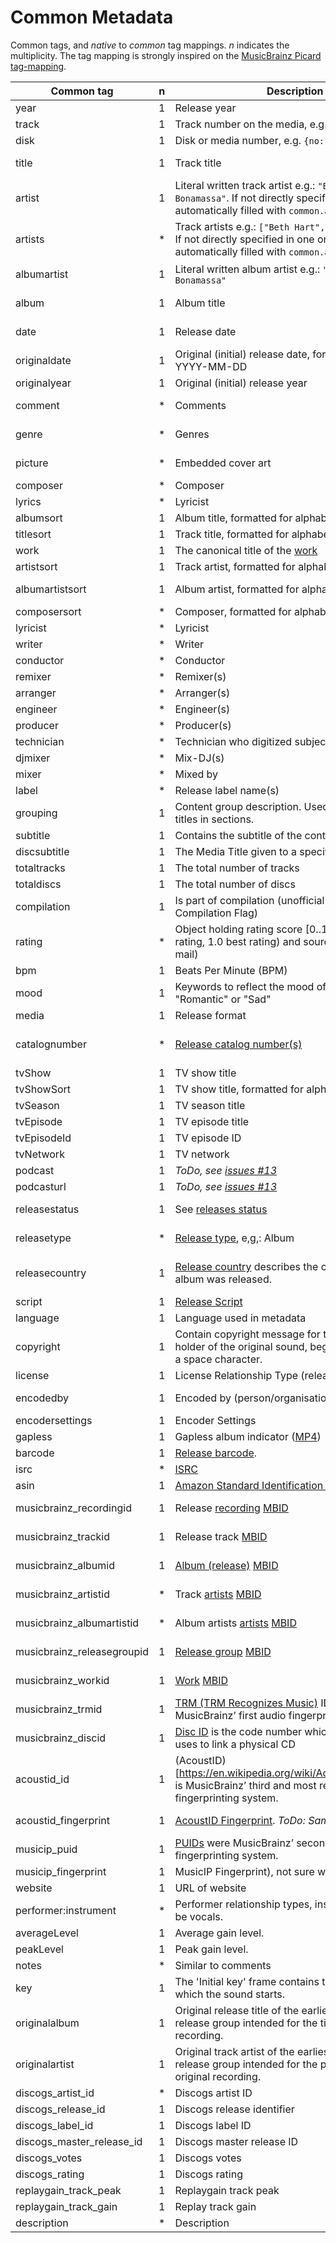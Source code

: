 # Common Metadata

Common tags, and _native_ to _common_ tag mappings. _n_ indicates the multiplicity.
The tag mapping is strongly inspired on the [MusicBrainz Picard tag-mapping](https://picard.musicbrainz.org/docs/mappings/).

| Common tag                 | n | Description                                                                                                                                               | ID3v1   | ID3v2.2      | ID3v2.3                                                                           | ID3v2.4                                                                           | iTunes                                                  | vorbis                                        | APEv2                               | asf                               | exif       |
|----------------------------|---|-----------------------------------------------------------------------------------------------------------------------------------------------------------|---------|--------------|-----------------------------------------------------------------------------------|-----------------------------------------------------------------------------------|---------------------------------------------------------|-----------------------------------------------|-------------------------------------|-----------------------------------|------------|
| year                       | 1 | Release year                                                                                                                                              | year    | TYE          | TYER                                                                              | TYER                                                                              |                                                         |                                               |                                     |                                   | YEAR       |
| track                      | 1 | Track number on the media, e.g. `{no: 1, of: 2}`                                                                                                          | track   | TRK          | TRCK                                                                              | TRCK                                                                              | trkn                                                    | TRACKNUMBER                                   | TRACK                               | WM/TrackNumber                    | ITRK       |
| disk                       | 1 | Disk or media number, e.g. `{no: 1, of: 2}`                                                                                                               |         | TPA          | TPOS                                                                              | TPOS                                                                              | disk                                                    | DISCNUMBER                                    | DISC, DISCNUMBER                    | WM/PartOfSet                      |            |
| title                      | 1 | Track title                                                                                                                                               | title   | TT2          | TIT2                                                                              | TIT2                                                                              | ©nam                                                    | TITLE                                         | TITLE                               | Title                             | INAM, TITL |
| artist                     | 1 | Literal written track artist e.g.: `"Beth Hart & Joe Bonamassa"`. If not directly specified in a tag, this is automatically filled with `common.artists`. | artist  | TP1          | TPE1                                                                              | TPE1                                                                              | ©ART                                                    | ARTIST                                        | ARTIST                              | Author                            | IART       |
| artists                    | * | Track artists e.g.: `["Beth Hart", "Joe Bonamassa"]`. If not directly specified in one or more tag, this is automatically filled with `common.artist`     |         |              | TXXX:Artists, TXXX:DISCOGS_ARTISTS, TXXX:DISCOGS_ARTIST_NAME                      | TXXX:Artists, TXXX:DISCOGS_ARTISTS, TXXX:DISCOGS_ARTIST_NAME                      | ----:com.apple.iTunes:ARTISTS                           | ARTISTS, DISCOGS_ARTISTS, DISCOGS_ARTIST_NAME | ARTISTS                             | WM/ARTISTS                        |            |
| albumartist                | 1 | Literal written album artist e.g.: `"Beth Hart & Joe Bonamassa"`                                                                                          |         | TP2          | TPE2, TXXX:DISCOGS_ALBUM_ARTISTS                                                  | TPE2, TXXX:DISCOGS_ALBUM_ARTISTS                                                  | aART, ----:com.apple.iTunes:Band                        | ALBUMARTIST, DISCOGS_ALBUM_ARTISTS            | ALBUM ARTIST                        | WM/AlbumArtist                    |            |
| album                      | 1 | Album title                                                                                                                                               | album   | TAL          | TALB                                                                              | TALB                                                                              | ©alb                                                    | ALBUM                                         | ALBUM                               | WM/AlbumTitle                     | IPRD, IRPD |
| date                       | 1 | Release date                                                                                                                                              |         |              | TDRV, TDRC, TXXX:DISCOGS_RELEASED                                                 | TDRV, TDRC, TXXX:DISCOGS_RELEASED                                                 | ©day                                                    | DATE, DISCOGS_RELEASED                        | YEAR                                | WM/Year                           | ICRD       |
| originaldate               | 1 | Original (initial) release date, formatted like: YYYY-MM-DD                                                                                               |         | TOR          | TDOR, TXXX:DISCOGS_DATE                                                           | TDOR, TXXX:DISCOGS_DATE                                                           | ----:com.apple.iTunes:ORIGINALDATE                      | ORIGINALDATE, DISCOGS_DATE                    | ORIGINALDATE                        | WM/OriginalReleaseTime            |            |
| originalyear               | 1 | Original (initial) release year                                                                                                                           |         |              | TORY, TXXX:originalyear                                                           | TORY, TXXX:originalyear                                                           | ----:com.apple.iTunes:ORIGINALYEAR                      | ORIGINALYEAR                                  | ORIGINALYEAR                        | WM/OriginalReleaseYear            |            |
| comment                    | * | Comments                                                                                                                                                  | comment | COM          | COMM                                                                              | COMM                                                                              | ©cmt, ----:com.apple.iTunes:NOTES                       | COMMENT                                       | COMMENT                             | Description                       | COMM, ICMT |
| genre                      | * | Genres                                                                                                                                                    | genre   | TCO          | TCON, TXXX:STYLE                                                                  | TCON, TXXX:STYLE                                                                  | ©gen, gnre                                              | GENRE, STYLE                                  | GENRE                               | WM/Genre                          | GNRE, IGNR |
| picture                    | * | Embedded cover art                                                                                                                                        |         | PIC          | APIC                                                                              | APIC                                                                              | covr                                                    | METADATA_BLOCK_PICTURE                        | COVER ART (FRONT), COVER ART (BACK) | WM/Picture                        |            |
| composer                   | * | Composer                                                                                                                                                  |         | TCM          | TCOM                                                                              | TCOM                                                                              | ©wrt                                                    | COMPOSER                                      | COMPOSER                            | WM/Composer                       |            |
| lyrics                     | * | Lyricist                                                                                                                                                  |         |              | USLT:description, SYLT                                                            | USLT:description, SYLT                                                            | ©lyr                                                    | LYRICS                                        | LYRICS                              | WM/Lyrics                         |            |
| albumsort                  | 1 | Album title, formatted for alphabetic ordering                                                                                                            |         |              | TSOA                                                                              | TSOA                                                                              | soal                                                    | ALBUMSORT                                     | ALBUMSORT                           | WM/AlbumSortOrder                 |            |
| titlesort                  | 1 | Track title, formatted for alphabetic ordering                                                                                                            |         |              | TSOT                                                                              | TSOT                                                                              | sonm                                                    | TITLESORT                                     | TITLESORT                           | WM/TitleSortOrder                 |            |
| work                       | 1 | The canonical title of the [work](https://musicbrainz.org/doc/Work)                                                                                       |         | TOT          |                                                                                   |                                                                                   |                                                         | WORK                                          | WORK                                | WM/Work                           |            |
| artistsort                 | 1 | Track artist, formatted for alphabetic ordering                                                                                                           |         |              | TSOP                                                                              | TSOP                                                                              | soar                                                    | ARTISTSORT                                    | ARTISTSORT                          | WM/ArtistSortOrder                |            |
| albumartistsort            | 1 | Album artist, formatted for alphabetic ordering                                                                                                           |         |              | TSO2                                                                              | TSO2                                                                              | soaa, ----:com.apple.iTunes:ALBUMARTISTSORT             | ALBUMARTISTSORT                               | ALBUMARTISTSORT                     | WM/AlbumArtistSortOrder           |            |
| composersort               | * | Composer, formatted for alphabetic ordering                                                                                                               |         |              | TSOC                                                                              | TSOC                                                                              | soco                                                    | COMPOSERSORT                                  | COMPOSERSORT                        | WM/ComposerSortOrder              |            |
| lyricist                   | * | Lyricist                                                                                                                                                  |         | TXT          | TEXT                                                                              | TEXT                                                                              | ----:com.apple.iTunes:LYRICIST                          | LYRICIST                                      | LYRICIST                            | WM/Writer                         |            |
| writer                     | * | Writer                                                                                                                                                    |         |              | TXXX:Writer                                                                       | TXXX:Writer                                                                       |                                                         | WRITER                                        | WRITER                              |                                   | IWRI       |
| conductor                  | * | Conductor                                                                                                                                                 |         | TP3          | TPE3                                                                              | TPE3                                                                              | ----:com.apple.iTunes:CONDUCTOR                         | CONDUCTOR                                     | CONDUCTOR                           | WM/Conductor                      |            |
| remixer                    | * | Remixer(s)                                                                                                                                                |         |              | TPE4                                                                              | TPE4                                                                              | ----:com.apple.iTunes:REMIXER                           | REMIXER                                       | MIXARTIST                           | WM/ModifiedBy                     |            |
| arranger                   | * | Arranger(s)                                                                                                                                               |         |              | IPLS:arranger, TIPL:arranger                                                      | IPLS:arranger, TIPL:arranger                                                      |                                                         | ARRANGER                                      | ARRANGER                            |                                   |            |
| engineer                   | * | Engineer(s)                                                                                                                                               |         |              | IPLS:engineer, TIPL:engineer                                                      | IPLS:engineer, TIPL:engineer                                                      | ----:com.apple.iTunes:ENGINEER                          | ENGINEER                                      | ENGINEER                            | WM/Engineer                       | IENG       |
| producer                   | * | Producer(s)                                                                                                                                               |         |              | IPLS:producer, TIPL:producer                                                      | IPLS:producer, TIPL:producer                                                      | ----:com.apple.iTunes:PRODUCER                          | PRODUCER                                      | PRODUCER                            | WM/Producer                       |            |
| technician                 | * | Technician who digitized subject                                                                                                                          |         |              |                                                                                   |                                                                                   |                                                         |                                               |                                     |                                   | ITCH       |
| djmixer                    | * | Mix-DJ(s)                                                                                                                                                 |         |              | IPLS:DJ-mix, TIPL:DJ-mix                                                          | IPLS:DJ-mix, TIPL:DJ-mix                                                          | ----:com.apple.iTunes:DJMIXER                           | DJMIXER                                       | DJMIXER                             | WM/DJMixer                        |            |
| mixer                      | * | Mixed by                                                                                                                                                  |         |              | IPLS:mix, TIPL:mix                                                                | IPLS:mix, TIPL:mix                                                                | ----:com.apple.iTunes:MIXER                             | MIXER                                         | MIXER                               | WM/Mixer                          |            |
| label                      | * | Release label name(s)                                                                                                                                     |         | TPB          | TPUB, TXXX:DISCOGS_LABEL                                                          | TPUB, TXXX:DISCOGS_LABEL                                                          | ----:com.apple.iTunes:LABEL                             | LABEL, DISCOGS_LABEL                          | LABEL                               | WM/Publisher                      |            |
| grouping                   | 1 | Content group description. Used to group track titles in sections.                                                                                        |         | TT1          | TIT1                                                                              | TIT1                                                                              | ©grp                                                    | GROUPING                                      | GROUPING                            | WM/ContentGroupDescription        |            |
| subtitle                   | 1 | Contains the subtitle of the content                                                                                                                      |         | TT3          | TIT3                                                                              | TIT3                                                                              | ----:com.apple.iTunes:SUBTITLE                          | SUBTITLE                                      | SUBTITLE                            | WM/SubTitle                       |            |
| discsubtitle               | 1 | The Media Title given to a specific disc                                                                                                                  |         |              | TSST                                                                              | TSST                                                                              | ----:com.apple.iTunes:DISCSUBTITLE                      | DISCSUBTITLE                                  | DISCSUBTITLE                        | WM/SetSubTitle                    |            |
| totaltracks                | 1 | The total number of tracks                                                                                                                                |         |              |                                                                                   |                                                                                   |                                                         | TRACKTOTAL, TOTALTRACKS                       |                                     |                                   |            |
| totaldiscs                 | 1 | The total number of discs                                                                                                                                 |         |              |                                                                                   |                                                                                   |                                                         | DISCTOTAL, TOTALDISCS                         |                                     |                                   |            |
| compilation                | 1 | Is part of compilation (unofficial iTunes Compilation Flag)                                                                                               |         |              | TCMP                                                                              | TCMP                                                                              | cpil                                                    | COMPILATION                                   | COMPILATION                         | WM/IsCompilation                  |            |
| rating                     | * | Object holding rating score [0..1] (0.0 worst rating, 1.0 best rating) and source (e.g. user e-mail)                                                      |         |              | POPM                                                                              | POPM                                                                              |                                                         | RATING                                        |                                     | WM/SharedUserRating               | RATE       |
| bpm                        | 1 | Beats Per Minute (BPM)                                                                                                                                    |         |              | TBPM                                                                              | TBPM                                                                              | tmpo                                                    | BPM                                           | BPM                                 | WM/BeatsPerMinute                 |            |
| mood                       | 1 | Keywords to reflect the mood of the audio, e.g. "Romantic" or "Sad"                                                                                       |         |              | TMOO                                                                              | TMOO                                                                              | ----:com.apple.iTunes:MOOD                              | MOOD                                          | MOOD                                | WM/Mood                           |            |
| media                      | 1 | Release format                                                                                                                                            |         |              | TMED                                                                              | TMED                                                                              | ----:com.apple.iTunes:MEDIA                             | MEDIA                                         | MEDIA                               | WM/Media                          | IMED       |
| catalognumber              | * | [Release catalog number(s)](https://musicbrainz.org/doc/Release/Catalog_Number)                                                                           |         |              | TXXX:CATALOGNUMBER, TXXX:DISCOGS_CATALOG, TXXX:CATALOGID                          | TXXX:CATALOGNUMBER, TXXX:DISCOGS_CATALOG, TXXX:CATALOGID                          | ----:com.apple.iTunes:CATALOGNUMBER                     | CATALOGNUMBER, DISCOGS_CATALOG, CATALOGID     | CATALOGNUMBER                       | WM/CatalogNo                      |            |
| tvShow                     | 1 | TV show title                                                                                                                                             |         |              |                                                                                   |                                                                                   | tvsh                                                    |                                               |                                     |                                   |            |
| tvShowSort                 | 1 | TV show title, formatted for alphabetic ordering                                                                                                          |         |              |                                                                                   |                                                                                   | sosn                                                    |                                               |                                     |                                   |            |
| tvSeason                   | 1 | TV season title                                                                                                                                           |         |              |                                                                                   |                                                                                   | tvsn                                                    |                                               |                                     |                                   |            |
| tvEpisode                  | 1 | TV episode title                                                                                                                                          |         |              |                                                                                   |                                                                                   | tves                                                    |                                               |                                     |                                   |            |
| tvEpisodeId                | 1 | TV episode ID                                                                                                                                             |         |              |                                                                                   |                                                                                   | tven                                                    |                                               |                                     |                                   |            |
| tvNetwork                  | 1 | TV network                                                                                                                                                |         |              |                                                                                   |                                                                                   | tvnn                                                    |                                               |                                     |                                   |            |
| podcast                    | 1 | _ToDo, see [issues #13](https://github.com/Borewit/music-metadata/issues/13)_                                                                             |         |              |                                                                                   |                                                                                   | pcst                                                    |                                               |                                     |                                   |            |
| podcasturl                 | 1 | _ToDo, see [issues #13](https://github.com/Borewit/music-metadata/issues/13)_                                                                             |         |              |                                                                                   |                                                                                   | purl                                                    |                                               |                                     |                                   |            |
| releasestatus              | 1 | See [releases status](https://wiki.musicbrainz.org/History:Release_Status)                                                                                |         |              | TXXX:MusicBrainz Album Status                                                     | TXXX:MusicBrainz Album Status                                                     | ----:com.apple.iTunes:MusicBrainz Album Status          | RELEASESTATUS                                 | MUSICBRAINZ_ALBUMSTATUS             | MusicBrainz/Album Status          |            |
| releasetype                | * | [Release type](https://musicbrainz.org/doc/Release_Group/Type), e,g,: Album                                                                               |         |              | TXXX:MusicBrainz Album Type                                                       | TXXX:MusicBrainz Album Type                                                       | ----:com.apple.iTunes:MusicBrainz Album Type            | RELEASETYPE                                   | MUSICBRAINZ_ALBUMTYPE               | MusicBrainz/Album Type            |            |
| releasecountry             | 1 | [Release country](https://wiki.musicbrainz.org/Release_Country) describes the country in which an album was released.                                     |         |              | TXXX:MusicBrainz Album Release Country, TXXX:RELEASECOUNTRY, TXXX:DISCOGS_COUNTRY | TXXX:MusicBrainz Album Release Country, TXXX:RELEASECOUNTRY, TXXX:DISCOGS_COUNTRY | ----:com.apple.iTunes:MusicBrainz Album Release Country | RELEASECOUNTRY, DISCOGS_COUNTRY               | RELEASECOUNTRY                      | MusicBrainz/Album Release Country | ICNT       |
| script                     | 1 | [Release Script](https://picard.musicbrainz.org/docs/tags/)                                                                                               |         |              | TXXX:SCRIPT                                                                       | TXXX:SCRIPT                                                                       | ----:com.apple.iTunes:SCRIPT                            | SCRIPT                                        | SCRIPT                              | WM/Script                         |            |
| language                   | 1 | Language used in metadata                                                                                                                                 |         | TLA          | TLAN                                                                              | TLAN                                                                              | ----:com.apple.iTunes:LANGUAGE                          | LANGUAGE                                      | LANGUAGE                            | WM/Language                       |            |
| copyright                  | 1 | Contain copyright message for the copyright holder of the original sound, begin with a year and a space character.                                        |         | TCR          | TCOP                                                                              | TCOP                                                                              | cprt                                                    | COPYRIGHT                                     | COPYRIGHT                           | Copyright                         |            |
| license                    | 1 | License Relationship Type (releases, recordings)                                                                                                          |         | WCP          | WCOP                                                                              | WCOP                                                                              | ----:com.apple.iTunes:LICENSE                           | LICENSE                                       | LICENSE                             | LICENSE                           |            |
| encodedby                  | 1 | Encoded by (person/organisation)                                                                                                                          |         | TEN          | TENC                                                                              | TENC                                                                              | ©too                                                    | ENCODEDBY                                     | ENCODEDBY                           | WM/EncodedBy                      | ISFT, CODE |
| encodersettings            | 1 | Encoder Settings                                                                                                                                          |         | TSS          | TSSE                                                                              | TSSE                                                                              |                                                         | ENCODERSETTINGS                               | ENCODERSETTINGS                     | WM/EncodingSettings               |            |
| gapless                    | 1 | Gapless album indicator ([MP4](http://help.mp3tag.de/main_tags.html))                                                                                     |         | COM:iTunPGAP |                                                                                   |                                                                                   | pgap                                                    |                                               |                                     |                                   |            |
| barcode                    | 1 | [Release barcode](https://musicbrainz.org/doc/Barcode).                                                                                                   |         |              | TXXX:BARCODE                                                                      | TXXX:BARCODE                                                                      | ----:com.apple.iTunes:BARCODE                           | BARCODE                                       | BARCODE                             | WM/Barcode                        |            |
| isrc                       | * | [ISRC](https://musicbrainz.org/doc/ISRC)                                                                                                                  |         |              | TSRC                                                                              | TSRC                                                                              | ----:com.apple.iTunes:ISRC                              | ISRC                                          | ISRC                                | WM/ISRC                           |            |
| asin                       | 1 | [Amazon Standard Identification Number (ASIN)](https://musicbrainz.org/doc/ASIN)                                                                          |         |              | TXXX:ASIN                                                                         | TXXX:ASIN                                                                         | ----:com.apple.iTunes:ASIN                              | ASIN                                          | ASIN                                | ASIN                              |            |
| musicbrainz_recordingid    | 1 | Release [recording](https://musicbrainz.org/doc/Recording) [MBID](https://musicbrainz.org/doc/MusicBrainz_Identifier)                                     |         |              | UFID:http://musicbrainz.org                                                       | UFID:http://musicbrainz.org                                                       | ----:com.apple.iTunes:MusicBrainz Track Id              | MUSICBRAINZ_TRACKID                           | MUSICBRAINZ_TRACKID                 | MusicBrainz/Track Id              |            |
| musicbrainz_trackid        | 1 | Release track [MBID](https://musicbrainz.org/doc/MusicBrainz_Identifier)                                                                                  |         |              | TXXX:MusicBrainz Release Track Id                                                 | TXXX:MusicBrainz Release Track Id                                                 | ----:com.apple.iTunes:MusicBrainz Release Track Id      | MUSICBRAINZ_RELEASETRACKID                    | MUSICBRAINZ_RELEASETRACKID          | MusicBrainz/Release Track Id      |            |
| musicbrainz_albumid        | 1 | [Album (release)](https://musicbrainz.org/doc/Release) [MBID](https://musicbrainz.org/doc/MusicBrainz_Identifier)                                         |         |              | TXXX:MusicBrainz Album Id                                                         | TXXX:MusicBrainz Album Id                                                         | ----:com.apple.iTunes:MusicBrainz Album Id              | MUSICBRAINZ_ALBUMID                           | MUSICBRAINZ_ALBUMID                 | MusicBrainz/Album Id              |            |
| musicbrainz_artistid       | * | Track [artists](https://musicbrainz.org/doc/Artist) [MBID](https://musicbrainz.org/doc/MusicBrainz_Identifier)                                            |         |              | TXXX:MusicBrainz Artist Id                                                        | TXXX:MusicBrainz Artist Id                                                        | ----:com.apple.iTunes:MusicBrainz Artist Id             | MUSICBRAINZ_ARTISTID                          | MUSICBRAINZ_ARTISTID                | MusicBrainz/Artist Id             |            |
| musicbrainz_albumartistid  | * | Album artists [artists](https://musicbrainz.org/doc/Artist) [MBID](https://musicbrainz.org/doc/MusicBrainz_Identifier)                                    |         |              | TXXX:MusicBrainz Album Artist Id                                                  | TXXX:MusicBrainz Album Artist Id                                                  | ----:com.apple.iTunes:MusicBrainz Album Artist Id       | MUSICBRAINZ_ALBUMARTISTID                     | MUSICBRAINZ_ALBUMARTISTID           | MusicBrainz/Album Artist Id       |            |
| musicbrainz_releasegroupid | 1 | [Release group](https://musicbrainz.org/doc/Release_Group) [MBID](https://musicbrainz.org/doc/MusicBrainz_Identifier)                                     |         |              | TXXX:MusicBrainz Release Group Id                                                 | TXXX:MusicBrainz Release Group Id                                                 | ----:com.apple.iTunes:MusicBrainz Release Group Id      | MUSICBRAINZ_RELEASEGROUPID                    | MUSICBRAINZ_RELEASEGROUPID          | MusicBrainz/Release Group Id      |            |
| musicbrainz_workid         | 1 | [Work](https://musicbrainz.org/doc/Work) [MBID](https://musicbrainz.org/doc/MusicBrainz_Identifier)                                                       |         |              | TXXX:MusicBrainz Work Id                                                          | TXXX:MusicBrainz Work Id                                                          | ----:com.apple.iTunes:MusicBrainz Work Id               | MUSICBRAINZ_WORKID                            | MUSICBRAINZ_WORKID                  | MusicBrainz/Work Id               |            |
| musicbrainz_trmid          | 1 | [TRM (TRM Recognizes Music)]((https://musicbrainz.org/doc/Fingerprinting#TRM)) IDs were MusicBrainz’ first audio fingerprinting system.                   |         |              | TXXX:MusicBrainz TRM Id                                                           | TXXX:MusicBrainz TRM Id                                                           | ----:com.apple.iTunes:MusicBrainz TRM Id                | MUSICBRAINZ_TRMID                             | MUSICBRAINZ_TRMID                   | MusicBrainz/TRM Id                |            |
| musicbrainz_discid         | 1 | [Disc ID](https://musicbrainz.org/doc/Disc_ID) is the code number which MusicBrainz uses to link a physical CD                                            |         |              | TXXX:MusicBrainz Disc Id                                                          | TXXX:MusicBrainz Disc Id                                                          | ----:com.apple.iTunes:MusicBrainz Disc Id               | MUSICBRAINZ_DISCID                            | MUSICBRAINZ_DISCID                  | MusicBrainz/Disc Id               |            |
| acoustid_id                | 1 | (AcoustID)[https://en.wikipedia.org/wiki/Acoustic_fingerprint] is MusicBrainz’ third and most recent audio fingerprinting system.                         |         |              | TXXX:ACOUSTID_ID, TXXX:Acoustid Id                                                | TXXX:ACOUSTID_ID, TXXX:Acoustid Id                                                | ----:com.apple.iTunes:Acoustid Id                       | ACOUSTID_ID                                   | ACOUSTID_ID                         | Acoustid/Id                       |            |
| acoustid_fingerprint       | 1 | [AcoustID Fingerprint](https://picard.musicbrainz.org/docs/mappings/). _ToDo: Same as acoustid_id._                                                       |         |              | TXXX:Acoustid Fingerprint                                                         | TXXX:Acoustid Fingerprint                                                         | ----:com.apple.iTunes:Acoustid Fingerprint              | ACOUSTID_ID_FINGERPRINT                       | ACOUSTID_FINGERPRINT                | Acoustid/Fingerprint              |            |
| musicip_puid               | 1 | [PUIDs](https://musicbrainz.org/doc/Fingerprinting#PUID) were MusicBrainz’ second audio fingerprinting system.                                            |         |              | TXXX:MusicIP PUID                                                                 | TXXX:MusicIP PUID                                                                 | ----:com.apple.iTunes:MusicIP PUID                      | MUSICIP_PUID                                  | MUSICIP_PUID                        | MusicIP/PUID                      |            |
| musicip_fingerprint        | 1 | MusicIP Fingerprint), not sure which algorithm.                                                                                                           |         |              | TXXX:MusicMagic Fingerprint                                                       | TXXX:MusicMagic Fingerprint                                                       | ----:com.apple.iTunes:fingerprint                       |                                               |                                     |                                   |            |
| website                    | 1 | URL of website                                                                                                                                            |         | WAR          | WOAR                                                                              | WOAR                                                                              |                                                         | WEBSITE                                       | WEBLINK                             | WM/AuthorURL                      | TURL       |
| performer:instrument       | * | Performer relationship types, instrument can also be vocals.                                                                                              |         |              |                                                                                   |                                                                                   |                                                         |                                               |                                     |                                   |            |
| averageLevel               | 1 | Average gain level.                                                                                                                                       |         |              | PRIV:AverageLevel                                                                 | PRIV:AverageLevel                                                                 |                                                         |                                               |                                     |                                   |            |
| peakLevel                  | 1 | Peak gain level.                                                                                                                                          |         |              | PRIV:PeakLevel                                                                    | PRIV:PeakLevel                                                                    |                                                         |                                               |                                     |                                   |            |
| notes                      | * | Similar to comments                                                                                                                                       |         |              |                                                                                   |                                                                                   |                                                         | NOTES                                         |                                     |                                   |            |
| key                        | 1 | The 'Initial key' frame contains the musical key in which the sound starts.                                                                               |         |              | TKEY                                                                              | TKEY                                                                              |                                                         |                                               |                                     | WM/InitialKey                     |            |
| originalalbum              | 1 | Original release title of the earliest release in the release group intended for the title of the original recording.                                     |         |              | TOAL                                                                              | TOAL                                                                              |                                                         |                                               |                                     |                                   |            |
| originalartist             | 1 | Original track artist of the earliest release in the release group intended for the performer(s) of the original recording.                               |         |              | TOPE                                                                              | TOPE                                                                              |                                                         |                                               |                                     |                                   |            |
| discogs_artist_id          | * | Discogs artist ID                                                                                                                                         |         |              | TXXX:DISCOGS_ARTIST_ID                                                            | TXXX:DISCOGS_ARTIST_ID                                                            |                                                         | DISCOGS_ARTIST_ID                             |                                     |                                   |            |
| discogs_release_id         | 1 | Discogs release identifier                                                                                                                                |         |              | TXXX:DISCOGS_RELEASE_ID                                                           | TXXX:DISCOGS_RELEASE_ID                                                           |                                                         | DISCOGS_RELEASE_ID                            |                                     |                                   |            |
| discogs_label_id           | 1 | Discogs label ID                                                                                                                                          |         |              | TXXX:DISCOGS_LABEL_ID                                                             | TXXX:DISCOGS_LABEL_ID                                                             |                                                         | DISCOGS_LABEL_ID                              |                                     |                                   |            |
| discogs_master_release_id  | 1 | Discogs master release ID                                                                                                                                 |         |              | TXXX:DISCOGS_MASTER_RELEASE_ID                                                    | TXXX:DISCOGS_MASTER_RELEASE_ID                                                    |                                                         | DISCOGS_MASTER_RELEASE_ID                     |                                     |                                   |            |
| discogs_votes              | 1 | Discogs votes                                                                                                                                             |         |              | TXXX:DISCOGS_VOTES                                                                | TXXX:DISCOGS_VOTES                                                                |                                                         | DISCOGS_VOTES                                 |                                     |                                   |            |
| discogs_rating             | 1 | Discogs rating                                                                                                                                            |         |              | TXXX:DISCOGS_RATING                                                               | TXXX:DISCOGS_RATING                                                               |                                                         | DISCOGS_RATING                                |                                     |                                   |            |
| replaygain_track_peak      | 1 | Replaygain track peak                                                                                                                                     |         |              | TXXX:replaygain_track_peak                                                        | TXXX:replaygain_track_peak                                                        |                                                         | REPLAYGAIN_TRACK_PEAK                         |                                     |                                   |            |
| replaygain_track_gain      | 1 | Replay track gain                                                                                                                                         |         |              | TXXX:replaygain_track_gain                                                        | TXXX:replaygain_track_gain                                                        |                                                         | REPLAYGAIN_TRACK_GAIN                         |                                     |                                   |            |
| description                | * | Description                                                                                                                                               |         |              |                                                                                   |                                                                                   | desc, ldes                                              |                                               |                                     |                                   |            |

